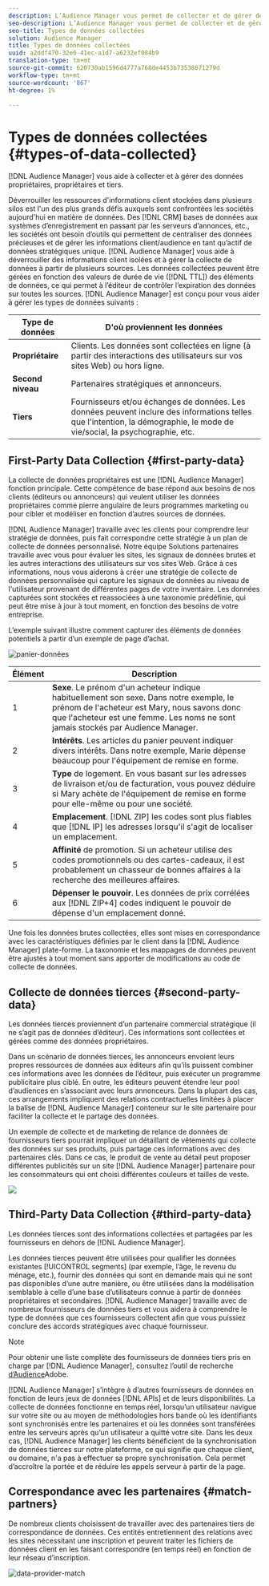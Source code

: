 ```yaml
---
description: L’Audience Manager vous permet de collecter et de gérer des données propriétaires, propriétaires et tiers.
seo-description: L’Audience Manager vous permet de collecter et de gérer des données propriétaires, propriétaires et tiers.
seo-title: Types de données collectées
solution: Audience Manager
title: Types de données collectées
uuid: a2ddf470-32e6-41ec-a1d7-a6232ef084b9
translation-type: tm+mt
source-git-commit: 620730ab1596d4777a768de4453b73538671279d
workflow-type: tm+mt
source-wordcount: '867'
ht-degree: 1%

---
```



# Types de données collectées {#types-of-data-collected}

[!DNL Audience Manager] vous aide à collecter et à gérer des données propriétaires, propriétaires et tiers.

Déverrouiller les ressources d&#39;informations client stockées dans plusieurs silos est l&#39;un des plus grands défis auxquels sont confrontées les sociétés aujourd&#39;hui en matière de données. Des [!DNL CRM] bases de données aux systèmes d’enregistrement en passant par les serveurs d’annonces, etc., les sociétés ont besoin d’outils qui permettent de centraliser des données précieuses et de gérer les informations client/audience en tant qu’actif de données stratégiques unique. [!DNL Audience Manager] vous aide à déverrouiller des informations client isolées et à gérer la collecte de données à partir de plusieurs sources. Les données collectées peuvent être gérées en fonction des valeurs de durée de vie ([!DNL TTL]) des éléments de données, ce qui permet à l’éditeur de contrôler l’expiration des données sur toutes les sources. [!DNL Audience Manager] est conçu pour vous aider à gérer les types de données suivants :

| Type de données | D&#39;où proviennent les données |
|---|---|
| **Propriétaire** | Clients. Les données sont collectées en ligne (à partir des interactions des utilisateurs sur vos sites Web) ou hors ligne. |
| **Second niveau** | Partenaires stratégiques et annonceurs. |
| **Tiers** | Fournisseurs et/ou échanges de données. Les données peuvent inclure des informations telles que l&#39;intention, la démographie, le mode de vie/social, la psychographie, etc. |

## First-Party Data Collection {#first-party-data}

La collecte de données propriétaires est une [!DNL Audience Manager] fonction principale. Cette compétence de base répond aux besoins de nos clients (éditeurs ou annonceurs) qui veulent utiliser les données propriétaires comme pierre angulaire de leurs programmes marketing ou pour cibler et modéliser en fonction d’autres sources de données.

[!DNL Audience Manager] travaille avec les clients pour comprendre leur stratégie de données, puis fait correspondre cette stratégie à un plan de collecte de données personnalisé. Notre équipe Solutions partenaires travaille avec vous pour évaluer les sites, les signaux de données brutes et les autres interactions des utilisateurs sur vos sites Web. Grâce à ces informations, nous vous aiderons à créer une stratégie de collecte de données personnalisée qui capture les signaux de données au niveau de l&#39;utilisateur provenant de différentes pages de votre inventaire. Les données capturées sont stockées et reassociées à une taxonomie prédéfinie, qui peut être mise à jour à tout moment, en fonction des besoins de votre entreprise.

L’exemple suivant illustre comment capturer des éléments de données potentiels à partir d’un exemple de page d’achat.

![panier-données](assets/shopping-cart-data.png)

| Élément | Description |
|---|---|
| 1 | **Sexe**. Le prénom d&#39;un acheteur indique habituellement son sexe. Dans notre exemple, le prénom de l&#39;acheteur est Mary, nous savons donc que l&#39;acheteur est une femme. Les noms ne sont jamais stockés par Audience Manager. |
| 2 | **Intérêts**. Les articles du panier peuvent indiquer divers intérêts. Dans notre exemple, Marie dépense beaucoup pour l&#39;équipement de remise en forme. |
| 3 | **Type** de logement. En vous basant sur les adresses de livraison et/ou de facturation, vous pouvez déduire si Mary achète de l&#39;équipement de remise en forme pour elle-même ou pour une société. |
| 4 | **Emplacement**. [!DNL ZIP] les codes sont plus fiables que [!DNL IP] les adresses lorsqu&#39;il s&#39;agit de localiser un emplacement. |
| 5 | **Affinité** de promotion. Si un acheteur utilise des codes promotionnels ou des cartes-cadeaux, il est probablement un chasseur de bonnes affaires à la recherche des meilleures affaires. |
| 6 | **Dépenser le pouvoir**. Les données de prix corrélées aux [!DNL ZIP+4] codes indiquent le pouvoir de dépense d&#39;un emplacement donné. |

Une fois les données brutes collectées, elles sont mises en correspondance avec les caractéristiques définies par le client dans la [!DNL Audience Manager] plate-forme. La taxonomie et les mappages de données peuvent être ajustés à tout moment sans apporter de modifications au code de collecte de données.

## Collecte de données tierces {#second-party-data}

Les données tierces proviennent d’un partenaire commercial stratégique (il ne s’agit pas de données d’éditeur). Ces informations sont collectées et gérées comme des données propriétaires.

Dans un scénario de données tierces, les annonceurs envoient leurs propres ressources de données aux éditeurs afin qu’ils puissent combiner ces informations avec les données de l’éditeur, puis exécuter un programme publicitaire plus ciblé. En outre, les éditeurs peuvent étendre leur pool d’audiences en s’associant avec leurs annonceurs. Dans la plupart des cas, ces arrangements impliquent des relations contractuelles limitées à placer la balise de [!DNL Audience Manager] conteneur sur le site partenaire pour faciliter la collecte et le partage des données.

Un exemple de collecte et de marketing de relance de données de fournisseurs tiers pourrait impliquer un détaillant de vêtements qui collecte des données sur ses produits, puis partage ces informations avec des partenaires clés. Dans ce cas, le produit de vente au détail peut proposer différentes publicités sur un site [!DNL Audience Manager] partenaire pour les consommateurs qui ont choisi différentes couleurs et tailles de veste.

![](assets/shopping-cart-traits.png)

## Third-Party Data Collection {#third-party-data}

Les données tierces sont des informations collectées et partagées par les fournisseurs en dehors de [!DNL Audience Manager].

Les données tierces peuvent être utilisées pour qualifier les données existantes [!UICONTROL segments] (par exemple, l’âge, le revenu du ménage, etc.), fournir des données qui sont en demande mais qui ne sont pas disponibles d’une autre manière, ou être utilisées dans la modélisation semblable à celle d’une base d’utilisateurs connue à partir de données propriétaires et secondaires. [!DNL Audience Manager] travaille avec de nombreux fournisseurs de données tiers et vous aidera à comprendre le type de données que ces fournisseurs collectent afin que vous puissiez conclure des accords stratégiques avec chaque fournisseur.

>[!NOTE]
>
>Pour obtenir une liste complète des fournisseurs de données tiers pris en charge par [!DNL Audience Manager], consultez l’outil de recherche [d’Audience](https://www.adobe-audience-finder.com/)Adobe.

[!DNL Audience Manager] s’intègre à d’autres fournisseurs de données en fonction de leurs jeux de données [!DNL APIs] et de leurs disponibilités. La collecte de données fonctionne en temps réel, lorsqu’un utilisateur navigue sur votre site ou au moyen de méthodologies hors bande où les identifiants sont synchronisés entre les partenaires et où les données sont transférées entre les serveurs après qu’un utilisateur a quitté votre site. Dans les deux cas, [!DNL Audience Manager] les clients bénéficient de la synchronisation de données tierces sur notre plateforme, ce qui signifie que chaque client, ou domaine, n&#39;a pas à effectuer sa propre synchronisation. Cela permet d’accroître la portée et de réduire les appels serveur à partir de la page.

## Correspondance avec les partenaires {#match-partners}

De nombreux clients choisissent de travailler avec des partenaires tiers de correspondance de données. Ces entités entretiennent des relations avec les sites nécessitant une inscription et peuvent traiter les fichiers de données client en les faisant correspondre (en temps réel) en fonction de leur réseau d’inscription.

![data-provider-match](assets/data-provider-match.png)
